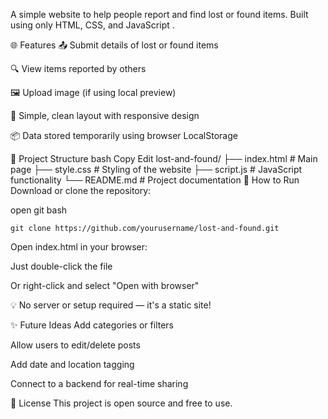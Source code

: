 A simple website to help people report and find lost or found items. Built using only HTML, CSS, and JavaScript .

🌐 Features
📤 Submit details of lost or found items

🔍 View items reported by others

🖼️ Upload image (if using local preview)

📁 Simple, clean layout with responsive design

📦 Data stored temporarily using browser LocalStorage

📁 Project Structure
bash
Copy
Edit
lost-and-found/
├── index.html        # Main page
├── style.css         # Styling of the website
├── script.js         # JavaScript functionality
└── README.md         # Project documentation
🚀 How to Run
Download or clone the repository:

open git bash
```
git clone https://github.com/yourusername/lost-and-found.git
```

Open index.html in your browser:

Just double-click the file

Or right-click and select "Open with browser"

💡 No server or setup required — it's a static site!

✨ Future Ideas
Add categories or filters

Allow users to edit/delete posts

Add date and location tagging

Connect to a backend for real-time sharing

📄 License
This project is open source and free to use.
